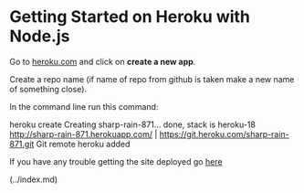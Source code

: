 # Getting Started on Heroku with Node.js

Go to [heroku.com](https://dashboard.heroku.com/apps) and click on **create a new app**.

Create a repo name (if name of repo from github is taken make a new name of something close).

In the command line run this command:

heroku create
Creating sharp-rain-871... done, stack is heroku-18
http://sharp-rain-871.herokuapp.com/ | https://git.heroku.com/sharp-rain-871.git
Git remote heroku added

If you have any trouble getting the site deployed go [here](https://devcenter.heroku.com/articles/getting-started-with-nodejs#prepare-the-app)

 (../index.md)